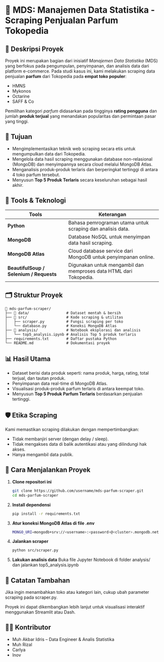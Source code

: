 # 🧴 MDS: Manajemen Data Statistika - Scraping Penjualan Parfum Tokopedia

## 📌 Deskripsi Proyek

Proyek ini merupakan bagian dari inisiatif *Manajemen Data Statistika* (MDS) yang berfokus pada pengumpulan, penyimpanan, dan analisis data dari platform e-commerce. Pada studi kasus ini, kami melakukan scraping data penjualan **parfum** dari Tokopedia pada **empat toko populer**:

- HMNS  
- Mykonos  
- Octarine  
- SAFF & Co

Pemilihan kategori *parfum* didasarkan pada tingginya **rating pengguna** dan jumlah **produk terjual** yang menandakan popularitas dan permintaan pasar yang tinggi.

## 🎯 Tujuan

- Mengimplementasikan teknik web scraping secara etis untuk mengumpulkan data dari Tokopedia.
- Mengelola data hasil scraping menggunakan database non-relasional (MongoDB) dan menyimpannya secara cloud melalui MongoDB Atlas.
- Menganalisis produk-produk terlaris dan berperingkat tertinggi di antara 4 toko parfum tersebut.
- Menyusun **Top 5 Produk Terlaris** secara keseluruhan sebagai hasil akhir.

## 🧰 Tools & Teknologi

| Tools             | Keterangan                                                                 |
|-------------------|----------------------------------------------------------------------------|
| **Python**        | Bahasa pemrograman utama untuk scraping dan analisis data.                 |
| **MongoDB**       | Database NoSQL untuk menyimpan data hasil scraping.                        |
| **MongoDB Atlas** | Cloud database service dari MongoDB untuk penyimpanan online.             |
| **BeautifulSoup / Selenium / Requests** | Digunakan untuk mengambil dan memproses data HTML dari Tokopedia. |

## 🗂️ Struktur Proyek

    
    📁 mds-parfum-scraper/
    ├── 📁 data/                 # Dataset mentah & bersih
    ├── 📁 src/                  # Kode scraping & utilitas
    │   ├── scraper.py          # Fungsi scraping per toko
    │   └── database.py         # Koneksi MongoDB Atlas
    ├── 📁 analysis/             # Notebook eksplorasi dan analisis
    │   └── top5_analysis.ipynb # Analisis Top 5 produk terlaris
    ├── requirements.txt        # Daftar pustaka Python
    └── README.md               # Dokumentasi proyek


## 📊 Hasil Utama

- Dataset berisi data produk seperti: nama produk, harga, rating, total terjual, dan tautan produk.
- Penyimpanan data real-time di MongoDB Atlas.
- Visualisasi produk-produk parfum terlaris di antara keempat toko.
- Menyusun **Top 5 Produk Parfum Terlaris** berdasarkan penjualan tertinggi.

## 🛡️ Etika Scraping

Kami memastikan scraping dilakukan dengan mempertimbangkan:
- Tidak membanjiri server (dengan delay / sleep).
- Tidak mengakses data di balik autentikasi atau yang dilindungi hak akses.
- Hanya mengambil data publik.

## 🚀 Cara Menjalankan Proyek

1. **Clone repositori ini**
   ```bash
   git clone https://github.com/username/mds-parfum-scraper.git
   cd mds-parfum-scraper

2. **Install dependensi**
   ```bash
   pip install -r requirements.txt

3. **Atur koneksi MongoDB Atlas di file .env**
    ```bash
    MONGO_URI=mongodb+srv://<username>:<password>@<cluster>.mongodb.net

4. **Jalankan scraper**
   ```bash
   python src/scraper.py

5. **Lakukan analisis data**
Buka file Jupyter Notebook di folder analysis/ dan jalankan top5_analysis.ipynb

## 📌 Catatan Tambahan
Jika ingin menambahkan toko atau kategori lain, cukup ubah parameter scraping pada scraper.py.

Proyek ini dapat dikembangkan lebih lanjut untuk visualisasi interaktif menggunakan Streamlit atau Dash.

## 🧑‍💻 Kontributor
- Muh Akbar Idris – Data Engineer & Analis Statistika
- Muh Rizal
- Carlya
- Inov

